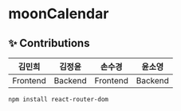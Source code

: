 # moonCalendar

## ✨ Contributions

| 김민희   | 김정윤  | 손수경   | 윤소영  |
| -------- | ------- | -------- | ------- |
| Frontend | Backend | Frontend | Backend |

```
npm install react-router-dom
```
